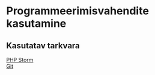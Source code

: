 # Programmeerimisvahendite kasutamine

## Kasutatav tarkvara

<a href="https://www.jetbrains.com/phpstorm/">PHP Storm</a><br>
<a href="https://git-scm.com/">Git</a>